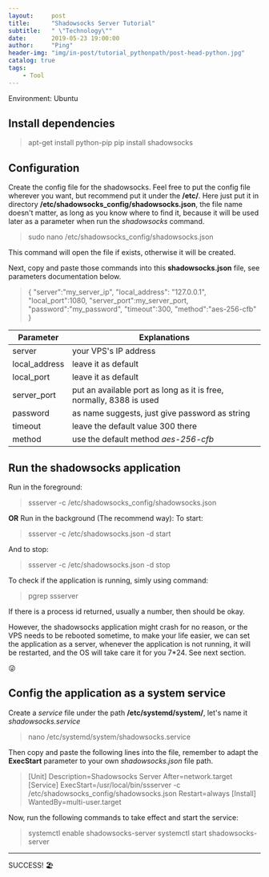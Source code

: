 ```yaml
---
layout:     post
title:      "Shadowsocks Server Tutorial"
subtitle:   " \"Technology\""
date:       2019-05-23 19:00:00
author:     "Ping"
header-img: "img/in-post/tutorial_pythonpath/post-head-python.jpg"
catalog: true
tags:
    - Tool
---
```

Environment: Ubuntu

## Install dependencies

> apt-get install python-pip
> pip install shadowsocks

## Configuration

Create the config file for the shadowsocks. 
Feel free to put the config file wherever you want, but recommend put it under the **/etc/**. 
Here just put it in directory **/etc/shadowsocks_config/shadowsocks.json**, the file name doesn't matter, as long as 
you know where to find it, because it will be used later as a parameter when run the *shadowsocks* command.   
> sudo nano /etc/shadowsocks_config/shadowsocks.json  

This command will open the file if exists, otherwise it will be created.

Next, copy and paste those commands into this **shadowsocks.json** file, see parameters documentation below.
> {
  "server":"my_server_ip", 
  "local_address": "127.0.0.1",
  "local_port":1080,
  "server_port":my_server_port,
  "password":"my_password",
  "timeout":300,
  "method":"aes-256-cfb"
}

Parameter | Explanations
----------|-------------
server | your VPS's IP address
local_address | leave it as default
local_port  |  leave it as default
server_port |  put an available port as long as it is free, normally, 8388 is used
password  | as name suggests, just give password as string
timeout  | leave the default value 300 there
method  | use the default method *aes-256-cfb*

## Run the shadowsocks application

Run in the foreground:
> ssserver -c /etc/shadowsocks_config/shadowsocks.json

**OR** Run in the background (The recommend way):
To start:
>ssserver -c /etc/shadowsocks.json -d start

And to stop:
>ssserver -c /etc/shadowsocks.json -d stop

To check if the application is running, simly using command:
> pgrep ssserver

If there is a process id returned, usually a number, then should be okay.

However, the shadowsocks application might crash for no reason, or the VPS needs to be rebooted
sometime, to make your life easier, we can set the application as a server, 
whenever the application is not running, it will be restarted, and the OS will take care it for you 7*24. 
See next section. 

:stuck_out_tongue_winking_eye:
 
## Config the application as a system service

Create a *service* file under the path **/etc/systemd/system/**, let's name it *shadowsocks.service*
> nano /etc/systemd/system/shadowsocks.service

Then copy and paste the following lines into the file, remember to adapt the **ExecStart** parameter to your own 
*shadowsocks.json* file path.

>[Unit]
Description=Shadowsocks Server
After=network.target
[Service]
ExecStart=/usr/local/bin/ssserver -c /etc/shadowsocks_config/shadowsocks.json
Restart=always
[Install]
WantedBy=multi-user.target

Now, run the following commands to take effect and start the service:

> systemctl enable shadowsocks-server
systemctl start shadowsocks-server

------------------------------------
SUCCESS!
:beach_umbrella:

